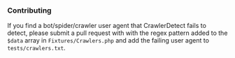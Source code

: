 ### Contributing
If you find a bot/spider/crawler user agent that CrawlerDetect fails to detect, please submit a pull request with with the regex pattern added to the `$data` array in `Fixtures/Crawlers.php` and add the failing user agent to `tests/crawlers.txt`.
